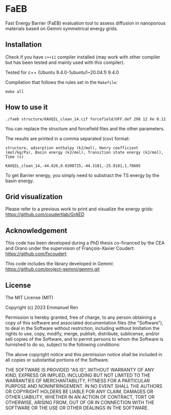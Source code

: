 # FaEB

Fast Energy Barrier (FaEB) evaluation tool to assess diffusion in nanoporous materials based on Gemmi symmetrical energy grids.

## Installation

Check if you have `c++11` compiler installed (may work with other compiler but has been tested and mainly used with this compiler).

Tested for c++ (Ubuntu 9.4.0-1ubuntu1~20.04.1) 9.4.0

Compilation that follows the rules set in the `Makefile`:
```
make all
```

## How to use it

```
./faeb structure/KAXQIL_clean_14.cif forcefield/UFF.def 298 12 Xe 0.12
```

You can replace the structure and forcefield files and the other parameters.

The results are printed in a comma separated (csv) format: 

```
structure, adsorption enthalpy (kJ/mol), Henry coefficient (mol/kg/Pa), Basin energy (kJ/mol), Transition state energy (kJ/mol), Time (s)
```
```
KAXQIL_clean_14,-44.626,0.0300725,-44.3181,-25.8181,1.78605
```

To get Barrier energy, you simply need to substract the TS energy by the basin energy. 

## Grid visualization

Please refer to a previous work to print and visualize the energy grids: https://github.com/coudertlab/GrAED

## Acknowledgement

This code has been developed during a PhD thesis co-financed by the CEA and Orano under the supervision of François-Xavier Coudert: https://github.com/fxcoudert

This code includes the library developed in Gemmi: 
https://github.com/project-gemmi/gemmi.git

## License

The MIT License (MIT)

Copyright (c) 2023 Emmanuel Ren

Permission is hereby granted, free of charge, to any person obtaining a copy of this software and associated documentation files (the "Software"), to deal in the Software without restriction, including without limitation the rights to use, copy, modify, merge, publish, distribute, sublicense, and/or sell copies of the Software, and to permit persons to whom the Software is furnished to do so, subject to the following conditions:

The above copyright notice and this permission notice shall be included in all copies or substantial portions of the Software.

THE SOFTWARE IS PROVIDED "AS IS", WITHOUT WARRANTY OF ANY KIND, EXPRESS OR IMPLIED, INCLUDING BUT NOT LIMITED TO THE WARRANTIES OF MERCHANTABILITY, FITNESS FOR A PARTICULAR PURPOSE AND NONINFRINGEMENT. IN NO EVENT SHALL THE AUTHORS OR COPYRIGHT HOLDERS BE LIABLE FOR ANY CLAIM, DAMAGES OR OTHER LIABILITY, WHETHER IN AN ACTION OF CONTRACT, TORT OR OTHERWISE, ARISING FROM, OUT OF OR IN CONNECTION WITH THE SOFTWARE OR THE USE OR OTHER DEALINGS IN THE SOFTWARE.